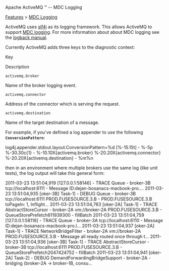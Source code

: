 Apache ActiveMQ ™ -- MDC Logging 

[Features](features.html) > [MDC Logging](mdc-logging.html)


ActiveMQ uses [slf4j](http://www.slf4j.org/) as its logging framework. This allows ActiveMQ to support [MDC logging](http://www.slf4j.org/api/org/slf4j/MDC.html). For more information about about MDC logging see the [logback manual](http://logback.qos.ch/manual/mdc.html).

Currently ActiveMQ adds three keys to the diagnostic context:

Key

Description

`activemq.broker`

Name of the broker logging event.

`activemq.connector`

Address of the connector which is serving the request.

`activemq.destination`

Name of the target destination of a message.

For example, if you've defined a log appender to use the following **`ConversionPattern`**:

log4j.appender.stdout.layout.ConversionPattern=%d \[%-15.15t\] - %-5p %-30.30c{1} - %-10.10X{activemq.broker} %-20.20X{activemq.connector} %-20.20X{activemq.destination} - %m%n

then in an environment where multiple brokers use the same log (like unit tests), the log output will take this general form:

2011-03-23 13:51:04,919 \[127.0.0.1:58146\] - TRACE Queue                          - broker-3B  tcp://localhost:6111                      - Message ID:dejan-bosanacs-macbook-pro....
2011-03-23 13:51:04,935 \[oker-3B\] Task-1\] - DEBUG Queue                          - broker-3B  tcp://localhost:6111 PROD.FUSESOURCE.3.B  - PROD.FUSESOURCE.3.B toPageIn: 1, Inflight...
2011-03-23 13:51:04,763 \[oker-2A\] Task-1\] - TRACE AbstractStoreCursor            - broker-2A  vm://broker-2A       PROD.FUSESOURCE.3.B  - QueueStorePrefetch611939300 - fillBatch
2011-03-23 13:51:04,759 \[127.0.0.1:58118\] - TRACE Queue                          - broker-3A  tcp://localhost:6110                      - Message ID:dejan-bosanacs-macbook-pro.l...
2011-03-23 13:51:04,937 \[oker-2A\] Task-1\] - TRACE NetworkBridgeFilter            - broker-2A  vm://broker-2A       PROD.FUSESOURCE.3.B  - Message all ready routed once through t...
2011-03-23 13:51:04,936 \[oker-3B\] Task-1\] - TRACE AbstractStoreCursor            - broker-3B  tcp://localhost:6111 PROD.FUSESOURCE.3.B  - QueueStorePrefetch2047424752 - fillBatch
2011-03-23 13:51:04,941 \[oker-2A\] Task-2\] - DEBUG DemandForwardingBridgeSupport  - broker-2A                                            - bridging (broker-2A -> broker-1B, consu...

